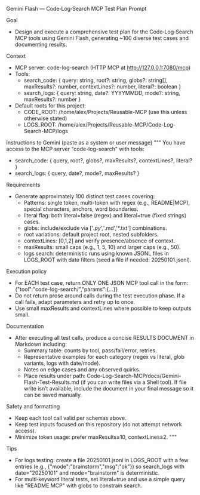 Gemini Flash — Code‑Log‑Search MCP Test Plan Prompt

Goal
- Design and execute a comprehensive test plan for the Code‑Log‑Search MCP tools using Gemini Flash, generating ~100 diverse test cases and documenting results.

Context
- MCP server: code-log-search (HTTP MCP at http://127.0.0.1:7080/mcp)
- Tools:
  - search_code: { query: string, root?: string, globs?: string[], maxResults?: number, contextLines?: number, literal?: boolean }
  - search_logs: { query: string, date?: YYYYMMDD, mode?: string, maxResults?: number }
- Default roots for this project:
  - CODE_ROOT: /home/alex/Projects/Reusable-MCP (use this unless otherwise stated)
  - LOGS_ROOT: /home/alex/Projects/Reusable-MCP/Code-Log-Search-MCP/logs

Instructions to Gemini (paste as a system or user message)
"""
You have access to the MCP server "code-log-search" with tools:
- search_code: { query, root?, globs?, maxResults?, contextLines?, literal? }
- search_logs: { query, date?, mode?, maxResults? }

Requirements
- Generate approximately 100 distinct test cases covering:
  - Patterns: single token, multi-token with regex (e.g., README|MCP), special characters, anchors, word boundaries.
  - literal flag: both literal=false (regex) and literal=true (fixed strings) cases.
  - globs: include/exclude via ['*.py','*.md','*.txt'] combinations.
  - root variations: default project root, nested subfolders.
  - contextLines: [0,1,2] and verify presence/absence of context.
  - maxResults: small caps (e.g., 1, 5, 10) and larger caps (e.g., 50).
  - logs search: deterministic runs using known JSONL files in LOGS_ROOT with date filters (seed a file if needed: 20250101.jsonl).

Execution policy
- For EACH test case, return ONLY ONE JSON MCP tool call in the form:
  {"tool":"code-log-search/<name>","params":{...}}
- Do not return prose around calls during the test execution phase. If a call fails, adapt parameters and retry up to once.
- Use small maxResults and contextLines where possible to keep outputs small.

Documentation
- After executing all test calls, produce a concise RESULTS DOCUMENT in Markdown including:
  - Summary table: counts by tool, pass/fail/error, retries.
  - Representative examples for each category (regex vs literal, glob variants, logs with date/mode).
  - Notes on edge cases and any observed quirks.
  - Place results under path: Code-Log-Search-MCP/docs/Gemini-Flash-Test-Results.md (if you can write files via a Shell tool). If file write isn’t available, include the document in your final message so it can be saved manually.

Safety and formatting
- Keep each tool call valid per schemas above.
- Keep test inputs focused on this repository (do not attempt network access).
- Minimize token usage: prefer maxResults≤10, contextLines≤2.
"""

Tips
- For logs testing: create a file 20250101.jsonl in LOGS_ROOT with a few entries (e.g., {"mode":"brainstorm","msg":"ok"}) so search_logs with date="20250101" and mode="brainstorm" is deterministic.
- For multi‑keyword literal tests, set literal=true and use a simple query like "README MCP" with globs to constrain search.

